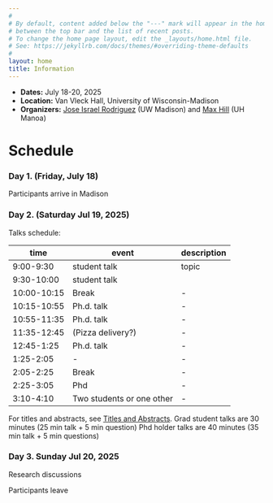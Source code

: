 ```yaml
---
#
# By default, content added below the "---" mark will appear in the home page
# between the top bar and the list of recent posts.
# To change the home page layout, edit the _layouts/home.html file.
# See: https://jekyllrb.com/docs/themes/#overriding-theme-defaults
#
layout: home
title: Information
---
```


- **Dates:** July 18-20, 2025
- **Location:** Van Vleck Hall, University of Wisconsin-Madison
- **Organizers:** [Jose Israel Rodriguez](https://sites.google.com/wisc.edu/jose/home)  (UW Madison) and [Max Hill](https://sites.google.com/view/max-hill/)  (UH Manoa)

# Schedule

### Day 1. (Friday, July 18)

Participants arrive in Madison

### Day 2. (Saturday Jul 19, 2025)

Talks schedule:
  
 time        | event                     | description 
-------------|---------------------------|-------------
 9:00-9:30   | student talk              | topic       
 9:30-10:00  | student talk              |             
 10:00-10:15 | Break                     |      -      
 10:15-10:55 | Ph.d. talk                |      -      
 10:55-11:35 | Ph.d. talk                |      -      
 11:35-12:45 | (Pizza delivery?)         |      -      
 12:45-1:25  | Ph.d. talk                |      -      
 1:25-2:05   |                   -       |      -      
 2:05-2:25   | Break                     |      -      
 2:25-3:05   | Phd                       |     -       
 3:10-4:10   | Two students or one other |       -     


For titles and abstracts, see [Titles and Abstracts](./titles-and-abstracts.md).
Grad student talks are 30 minutes (25 min talk + 5 min question)
Phd holder talks are 40 minutes (35 min talk + 5 min questions)

### Day 3. Sunday Jul 20, 2025

Research discussions

Participants leave
